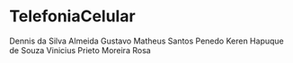 # TelefoniaCelular

Dennis da Silva Almeida
Gustavo Matheus Santos Penedo
Keren Hapuque de Souza
Vinicius Prieto Moreira Rosa
